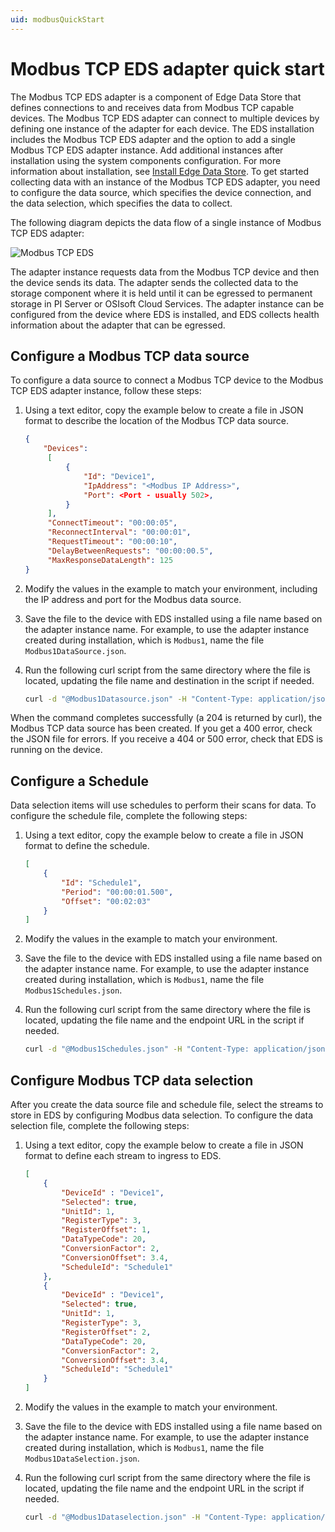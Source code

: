 ```yaml
---
uid: modbusQuickStart
---
```


# Modbus TCP EDS adapter quick start

The Modbus TCP EDS adapter is a component of Edge Data Store that defines connections to and receives data from Modbus TCP capable devices. The Modbus TCP EDS adapter can connect to multiple devices by defining one instance of the adapter for each device. The EDS installation includes the Modbus TCP EDS adapter and the option to add a single Modbus TCP EDS adapter instance. Add additional instances after installation using the system components configuration. For more information about installation, see [Install Edge Data Store](xref:InstallEdgeDataStore). To get started collecting data with an instance of the Modbus TCP EDS adapter, you need to configure the data source, which specifies the device connection, and the data selection, which specifies the data to collect.

The following diagram depicts the data flow of a single instance of Modbus TCP EDS adapter:

![Modbus TCP EDS](https://osisoft.github.io/Edge-Data-Store-Docs/content/images/ModbusTCP.jpg "Modbus TCP EDS")

The adapter instance requests data from the Modbus TCP device and then the device sends its data. The adapter sends the collected data to the storage component where it is held until it can be egressed to permanent storage in PI Server or OSIsoft Cloud Services. The adapter instance can be configured from the device where EDS is installed, and EDS collects health information about the adapter that can be egressed.

## Configure a Modbus TCP data source

To configure a data source to connect a Modbus TCP device to the Modbus TCP EDS adapter instance, follow these steps:

1. Using a text editor, copy the example below to create a file in JSON format to describe the location of the Modbus TCP data source. 

   ```json
   {
       "Devices":
        [
            {
                "Id": "Device1",
                "IpAddress": "<Modbus IP Address>",
                "Port": <Port - usually 502>,
            }
        ],
        "ConnectTimeout": "00:00:05",
        "ReconnectInterval": "00:00:01",
        "RequestTimeout": "00:00:10",
        "DelayBetweenRequests": "00:00:00.5",
        "MaxResponseDataLength": 125
   }
   ```

1. Modify the values in the example to match your environment, including the IP address and port for the Modbus data source.

1. Save the file to the device with EDS installed using a file name based on the adapter instance name. For example, to use the adapter instance created during installation, which is `Modbus1`, name the file `Modbus1DataSource.json`. 

1. Run the following curl script from the same directory where the file is located, updating the file name and destination in the script if needed. 


   ```bash
   curl -d "@Modbus1Datasource.json" -H "Content-Type: application/json" -X PUT http://localhost:5590/api/v1/configuration/Modbus1/Datasource
   ```

When the command completes successfully (a 204 is returned by curl), the Modbus TCP data source has been created. If you get a 400 error, check the JSON file for errors. If you receive a 404 or 500 error, check that EDS is running on the device.

## Configure a Schedule

Data selection items will use schedules to perform their scans for data. To configure the schedule file, complete the following steps:

1.  Using a text editor, copy the example below to create a file in JSON format to define the schedule.

    ```json
    [
        {
            "Id": "Schedule1",
            "Period": "00:00:01.500",
            "Offset": "00:02:03"
        }
    ]
    ```

1. Modify the values in the example to match your environment.

1. Save the file to the device with EDS installed using a file name based on the adapter instance name. For example, to use the adapter instance created during installation, which is `Modbus1`, name the file `Modbus1Schedules.json`. 

1. Run the following curl script from the same directory where the file is located, updating the file name and the endpoint URL in the script if needed.

   ```bash
   curl -d "@Modbus1Schedules.json" -H "Content-Type: application/json" -X PUT http://localhost:5590/api/v1/configuration/Modbus1/Schedules
   ```

## Configure Modbus TCP data selection

After you create the data source file and schedule file, select the streams to store in EDS by configuring Modbus data selection. To configure the data selection file, complete the following steps:

1. Using a text editor, copy the example below to create a file in JSON format to define each stream to ingress to EDS. 

   ```json
   [
       {
           "DeviceId" : "Device1",
           "Selected": true,
           "UnitId": 1,
           "RegisterType": 3,
           "RegisterOffset": 1,
           "DataTypeCode": 20,
           "ConversionFactor": 2,
           "ConversionOffset": 3.4,
           "ScheduleId": "Schedule1"
       },
       {
           "DeviceId" : "Device1",
           "Selected": true,
           "UnitId": 1,
           "RegisterType": 3,
           "RegisterOffset": 2,
           "DataTypeCode": 20,
           "ConversionFactor": 2,
           "ConversionOffset": 3.4,
           "ScheduleId": "Schedule1"
       }
   ]
   ```

1. Modify the values in the example to match your environment.

1. Save the file to the device with EDS installed using a file name based on the adapter instance name. For example, to use the adapter instance created during installation, which is `Modbus1`, name the file `Modbus1DataSelection.json`. 

1. Run the following curl script from the same directory where the file is located, updating the file name and the endpoint URL in the script if needed.

   ```bash
   curl -d "@Modbus1Dataselection.json" -H "Content-Type: application/json" -X PUT http://localhost:5590/api/v1/configuration/Modbus1/Dataselection
   ```
